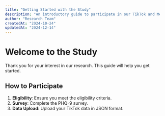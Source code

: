 ```yaml
---
title: "Getting Started with the Study"
description: "An introductory guide to participate in our TikTok and Mental Health study."
author: "Research Team"
createdAt: "2024-10-24"
updatedAt: "2024-12-14"
---
```


# Welcome to the Study

Thank you for your interest in our research. This guide will help you get started.

## How to Participate

1. **Eligibility**: Ensure you meet the eligibility criteria.
2. **Survey**: Complete the PHQ-9 survey.
3. **Data Upload**: Upload your TikTok data in JSON format.
